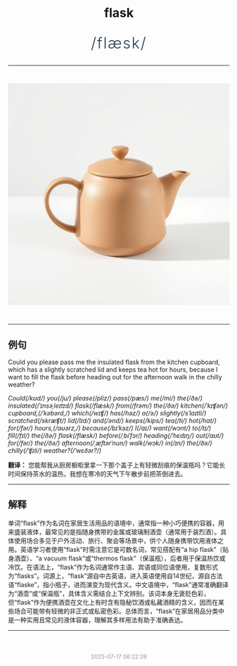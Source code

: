<div align="center">

# flask

<div style="margin: 30px 0;">
<h1 style="font-size: 2.5em; font-weight: 300; letter-spacing: 2px; margin: 0; color: #2c3e50;">
/flæsk/
</h1>
</div>

</div>

---

<div align="center" style="margin: 40px 0;">

![flask](images/flask.png)

</div>

---

## 例句

Could you please pass me the insulated flask from the kitchen cupboard, which has a slightly scratched lid and keeps tea hot for hours, because I want to fill the flask before heading out for the afternoon walk in the chilly weather?

*Could(/kʊd/) you(/ju/) please(/pliz/) pass(/pæs/) me(/mi/) the(/ðə/) insulated(/ˈɪnsəˌleɪtɪd/) flask(/flæsk/) from(/frəm/) the(/ðə/) kitchen(/ˈkɪʧən/) cupboard,(/ˈkəbərd,/) which(/wɪʧ/) has(/həz/) a(/ə/) slightly(/sˈlaɪtli/) scratched(/skræʧt/) lid(/lɪd/) and(/ənd/) keeps(/kips/) tea(/ti/) hot(/hɑt/) for(/fər/) hours,(/aʊərz,/) because(/bɪˈkəz/) I(/aɪ/) want(/wɔnt/) to(/tɪ/) fill(/fɪl/) the(/ðə/) flask(/flæsk/) before(/ˌbiˈfɔr/) heading(/ˈhɛdɪŋ/) out(/aʊt/) for(/fər/) the(/ðə/) afternoon(/ˌæftərˈnun/) walk(/wɔk/) in(/ɪn/) the(/ðə/) chilly(/ˈʧɪli/) weather?(/ˈwɛðər?/)*

**翻译：** 您能帮我从厨房橱柜里拿一下那个盖子上有轻微刮痕的保温瓶吗？它能长时间保持茶水的温热，我想在寒冷的天气下午散步前把茶倒进去。

---

## 解释

单词“flask”作为名词在家居生活用品的语境中，通常指一种小巧便携的容器，用来盛装液体，最常见的是指随身携带的金属或玻璃制酒壶（通常用于装烈酒）。具体使用场合多见于户外活动、旅行、聚会等场景中，供个人随身携带饮用液体之用。英语学习者使用“flask”时需注意它是可数名词，常见搭配有“a hip flask”（贴身酒壶）、“a vacuum flask”或“thermos flask”（保温瓶），后者用于保温热饮或冷饮。在语法上，“flask”作为名词通常作主语、宾语或同位语使用，复数形式为“flasks”。词源上，“flask”源自中古英语，进入英语使用自14世纪，源自古法语“flaske”，指小瓶子，进而演变为现代含义。中文语境中，“flask”通常准确翻译为“酒壶”或“保温瓶”，具体含义需结合上下文辨别。该词本身无褒贬色彩，但“flask”作为便携酒壶在文化上有时含有隐秘饮酒或私藏酒精的含义，因而在某些场合可能带有轻微的非正式或私密色彩。总体而言，“flask”在家居用品分类中是一种实用且常见的液体容器，理解其多样用法有助于准确表达。


---

<div align="center" style="margin-top: 50px;">
<small style="color: #999; font-size: 0.9em;">2025-07-17 06:22:39</small>
</div>
